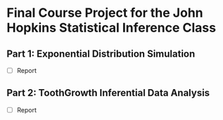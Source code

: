 # Final Course Project for the John Hopkins Statistical Inference Class

## Part 1: Exponential Distribution Simulation
- [ ] Report

## Part 2: ToothGrowth Inferential Data Analysis
- [ ] Report
